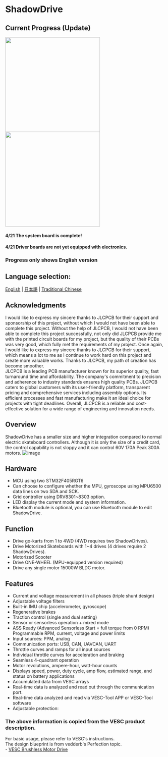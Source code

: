# ShadowDrive 

## Current Progress (Update) 
<img src="https://github.com/Knockoi/Shadow-ESC/blob/main/Image/V5-System.png" width="300px"><img src="https://github.com/Knockoi/Shadow-ESC/blob/main/Image/V5-Driver.png" width="300px"> 

#### 4/21 The system board is complete! 
#### 4/21 Driver boards are not yet equipped with electronics. 
  
### Progress only shows English version 

## Language selection:
[English](https://github.com/Knockoi/Shadow-ESC/blob/main/README.md) | [日本語](https://github.com/Knockoi/Shadow-ESC/blob/main/README-JP.md) | [Traditional Chinese](https://github.com/Knockoi/Shadow-ESC/blob/main/README-TC.md)  
## Acknowledgments  
I would like to express my sincere thanks to JLCPCB for their support and sponsorship of this project, without which I would not have been able to complete this project. Without the help of JLCPCB, I would not have been able to complete this project successfully, not only did JLCPCB provide me with the printed circuit boards for my project, but the quality of their PCBs was very good, which fully met the requirements of my project. Once again, I would like to express my sincere thanks to JLCPCB for their support, which means a lot to me as I continue to work hard on this project and create more valuable works. Thanks to JLCPCB, my path of creation has become smoother.      
JLCPCB is a leading PCB manufacturer known for its superior quality, fast turnaround time and affordability. The company's commitment to precision and adherence to industry standards ensures high quality PCBs. JLCPCB caters to global customers with its user-friendly platform, transparent pricing and comprehensive services including assembly options. Its efficient processes and fast manufacturing make it an ideal choice for projects with tight deadlines. Overall, JLCPCB is a reliable and cost-effective solution for a wide range of engineering and innovation needs.  
## Overview  
ShadowDrive has a smaller size and higher integration compared to normal electric skateboard controllers. Although it is only the size of a credit card, the control capability is not sloppy and it can control 60V 170A Peak 300A motors.
  ![image](https://github.com/Knockoi/Shadow-ESC/blob/main/Image/V5-5.png)
  
## Hardware  
- MCU using two STM32F405RGT6
- Can choose to configure whether the MPU, gyroscope using MPU6500 data lines on two SDA and SCK.
- Grid controller using DRV8301~8303 option.
- LED display the current mode and system information.
- Bluetooth module is optional, you can use Bluetooth module to edit ShadowDrive.

## Function  
- Drive go-karts from 1 to 4WD (4WD requires two ShadowDrives).
- Drive Motorized Skateboards with 1~4 drives (4 drives require 2 ShadowDrives).
- Motorized Scooter
- Drive ONE-WHEEL (MPU-equipped version required)
- Drive any single motor 15000W BLDC motor.
  
## Features
- Current and voltage measurement in all phases (triple shunt design)
- Adjustable voltage filters
- Built-in IMU chip (accelerometer, gyroscope)
- Regenerative brakes
- Traction control (single and dual setting)
- Sensor or sensorless operation + mixed mode
- ASS Ready (Advanced Sensorless Start = full torque from 0 RPM)
Programmable RPM, current, voltage and power limits
- Input sources: PPM, analog
- Communication ports: USB, CAN, UAVCAN, UART
- Throttle curves and ramps for all input sources
- Individual throttle curves for acceleration and braking
- Seamless 4-quadrant operation
- Motor revolutions, ampere-hour, watt-hour counts
- Displays speed, power, duty cycle, amp flow, estimated range, and status on battery applications
- Accumulated data from VESC arrays
- Real-time data is analyzed and read out through the communication port.
- Real-time data analyzed and read via VESC-Tool APP or VESC-Tool software
- Adjustable protection:
### The above information is copied from the VESC product description.

  For basic usage, please refer to VESC's instructions.  
  The design blueprint is from vedderb's Perfection topic.  
     - [VESC Brushless Motor Drive](https://github.com/vedderb/bldc)


